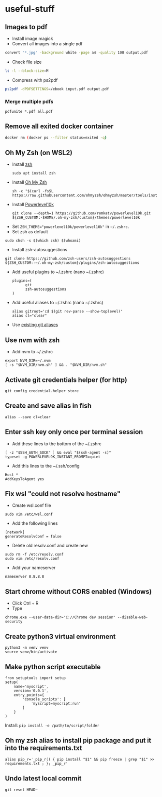 # useful-stuff

## Images to pdf
* Install image magick
* Convert all images into a single pdf
```bash
convert "*.jpg" -background white -page a4 -quality 100 output.pdf
```
* Check file size
```bash
ls -l --block-size=M
```
* Compress with ps2pdf
```bash
ps2pdf -dPDFSETTINGS=/ebook input.pdf output.pdf
```

### Merge multiple pdfs
```
pdfunite *.pdf all.pdf
```

## Remove all exited docker container
```bash
docker rm (docker ps --filter status=exited -q)
```

## Oh My Zsh (on WSL2)
* Install [zsh](https://github.com/ohmyzsh/ohmyzsh/wiki/Installing-ZSH)
  ```
  sudo apt install zsh
  ```
* Install [Oh My Zsh](https://ohmyz.sh/)
  ```
  sh -c "$(curl -fsSL https://raw.githubusercontent.com/ohmyzsh/ohmyzsh/master/tools/install.sh)"
  ``` 
* Install [Powerlevel10k](https://github.com/romkatv/powerlevel10k)
  ```
  git clone --depth=1 https://github.com/romkatv/powerlevel10k.git ${ZSH_CUSTOM:-$HOME/.oh-my-zsh/custom}/themes/powerlevel10k
  ```
* Set `ZSH_THEME="powerlevel10k/powerlevel10k"` in `~/.zshrc`.
* Set zsh as default
```
sudo chsh -s $(which zsh) $(whoami)
```
* Install zsh-autosuggestions
```
git clone https://github.com/zsh-users/zsh-autosuggestions ${ZSH_CUSTOM:-~/.oh-my-zsh/custom}/plugins/zsh-autosuggestions
```
* Add useful plugins to ~/.zshrc (nano ~/.zshrc)
  ```
  plugins=(
        git
        zsh-autosuggestions
  )
  ```
* Add useful aliases to ~/.zshrc (nano ~/.zshrc)
  ```
  alias gitroot='cd $(git rev-parse --show-toplevel)'
  alias cl="clear"
  ```
* Use [existing git aliases](https://gist.github.com/DavidToca/3086571)

## Use nvm with zsh
* Add nvm to ~/.zshrc
```
export NVM_DIR=~/.nvm
[ -s "$NVM_DIR/nvm.sh" ] && . "$NVM_DIR/nvm.sh"
```

## Activate git credentials helper (for http)
```
git config credential.helper store
```

## Create and save alias in fish
```
alias --save cl=clear
```

## Enter ssh key only once per terminal session 
* Add these lines to the bottom of the ~/.zshrc
```
[ -z "$SSH_AUTH_SOCK" ] && eval "$(ssh-agent -s)"
typeset -g POWERLEVEL9K_INSTANT_PROMPT=quiet
```
* Add this lines to the ~/.ssh/config
```
Host *
AddKeysToAgent yes
```

## Fix wsl "could not resolve hostname"
* Create wsl.conf file
```
sudo vim /etc/wsl.conf
```
* Add the following lines
```
[network]
generateResolvConf = false
```
* Delete old resolv.conf and create new
```
sudo rm -f /etc/resolv.conf
sudo vim /etc/resolv.conf
```
* Add your nameserver
```
nameserver 8.8.8.8
```

## Start chrome without CORS enabled (Windows)
* Click Ctrl + R
* Type
```
chrome.exe --user-data-dir="C://Chrome dev session" --disable-web-security
```

## Create python3 virtual environment
```
python3 -m venv venv
source venv/bin/activate
```

## Make python script executable
```
from setuptools import setup
setup(
    name='myscript',
    version='0.0.1',
    entry_points={
        'console_scripts': [
            'myscript=myscript:run'
        ]
    }
)
```
Install: `pip install -e /path/to/script/folder`

## Oh my zsh alias to install pip package and put it into the requirements.txt
```
alias pip_r='_pip_r() { pip install "$1" && pip freeze | grep "$1" >> requirements.txt ; }; _pip_r'
```

## Undo latest local commit
```
git reset HEAD~ 
```
